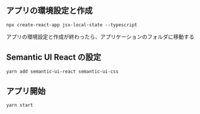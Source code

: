 

## アプリの環境設定と作成

```shell script
npx create-react-app jsx-local-state --typescript
```

アプリの環境設定と作成が終わったら、アプリケーションのフォルダに移動する

## Semantic UI React の設定
```shell script
yarn add semantic-ui-react semantic-ui-css
```

## アプリ開始

```shell script
yarn start
```
